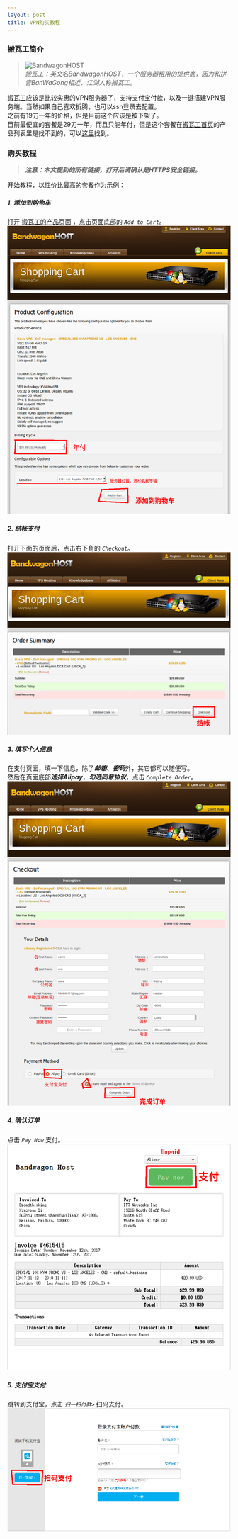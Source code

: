 ```yaml
---
layout: post
title: VPN购买教程
---
```


### 搬瓦工简介

>![BandwagonHOST][8]  
*搬瓦工：英文名BandwagonHOST，一个服务器租用的提供商，因为和拼音BanWaGong相近，江湖人称搬瓦工。*

[搬瓦工][1]应该是比较实惠的VPN服务器了，支持支付宝付款，以及一键搭建VPN服务端。当然如果自己喜欢折腾，也可以ssh登录去配置。  
之前有19刀一年的价格，但是目前这个应该是被下架了。  
目前最便宜的套餐是29刀一年，而且只能年付，但是这个套餐在[搬瓦工首页][1]的产品列表里是找不到的，可以[这里][1]找到。


### 购买教程

>***注意：本文提到的所有链接，打开后请确认是HTTPS安全链接。***

开始教程，以性价比最高的套餐作为示例：

##### 1. 添加到购物车
打开 [搬瓦工的产品][2]页面 ，点击页面底部的 *`Add to Cart`*。  
![Cart][3]

##### 2. 结帐支付
打开下面的页面后，点击右下角的 *`Checkout`*。  
![Checkout][4]

##### 3. 填写个人信息
在支付页面，填一下信息，除了***邮箱***、***密码***外，其它都可以随便写。  
然后在页面底部***选择Alipay***，***勾选同意协议***，点击 *`Complete Order`*。  
![Order][5]

##### 4. 确认订单
点击 *`Pay Now`* 支付。  
![Invoice][6]

##### 5. 支付宝支付
跳转到支付宝，点击 *`扫一扫付款>`* 扫码支付。  
![Alipay][7]

[1]: http://47.93.31.171/index.php
[2]: http://47.93.31.171/cart.php
[3]: /images/1/1.png
[4]: /images/1/2.png
[5]: /images/1/3.png
[6]: /images/1/4.png
[7]: /images/1/5.png
[8]: https://www.bwh1.net/templates/organicbandwagon/images/logo.png
